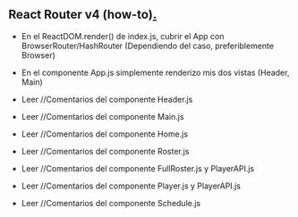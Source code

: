 ## React Router v4 (how-to)[.](https://goo.gl/nzUDAH)

- En el ReactDOM.render() de index.js, cubrir el App con BrowserRouter/HashRouter (Dependiendo del caso, preferiblemente Browser)

- En el componente App.js simplemente renderizo mis dos vistas (Header, Main)

- Leer //Comentarios del componente Header.js

- Leer //Comentarios del componente Main.js

- Leer //Comentarios del componente Home.js

- Leer //Comentarios del componente Roster.js

- Leer //Comentarios del componente FullRoster.js y PlayerAPI.js

- Leer //Comentarios del componente Player.js y PlayerAPI.js

- Leer //Comentarios del componente Schedule.js

